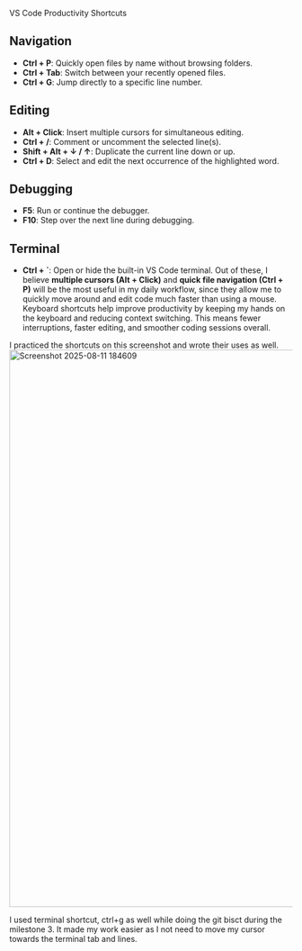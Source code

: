 VS Code Productivity Shortcuts
## Navigation
- **Ctrl + P**: Quickly open files by name without browsing folders.
- **Ctrl + Tab**: Switch between your recently opened files.
- **Ctrl + G**: Jump directly to a specific line number.
## Editing
- **Alt + Click**: Insert multiple cursors for simultaneous editing.
- **Ctrl + /**: Comment or uncomment the selected line(s).
- **Shift + Alt + ↓ / ↑**: Duplicate the current line down or up.
- **Ctrl + D**: Select and edit the next occurrence of the highlighted word.
## Debugging
- **F5**: Run or continue the debugger.
- **F10**: Step over the next line during debugging.
## Terminal
- **Ctrl + `**: Open or hide the built-in VS Code terminal.
Out of these, I believe **multiple cursors (Alt + Click)** and **quick file navigation (Ctrl + P)** will be the most useful in my daily workflow, since they allow me to quickly move around and edit code much faster than using a mouse.
Keyboard shortcuts help improve productivity by keeping my hands on the keyboard and reducing context switching. This means fewer interruptions, faster editing, and smoother coding sessions overall.

I practiced the shortcuts on this screenshot and wrote their uses as well.
<img width="1898" height="990" alt="Screenshot 2025-08-11 184609" src="https://github.com/user-attachments/assets/df634faa-54a7-4fff-8211-cf5845a0980d" />

I used terminal shortcut, ctrl+g as well while doing the git bisct during the milestone 3. It made my work easier as I not need to move my cursor towards the terminal tab and lines.
